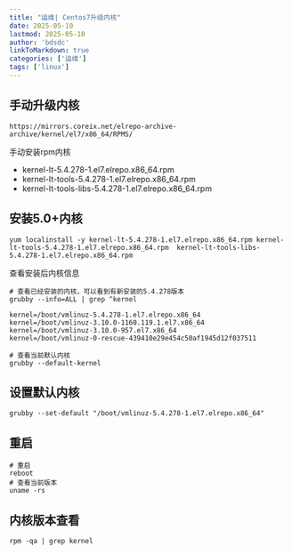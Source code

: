```yaml
---
title: "运维| Centos7升级内核"
date: 2025-05-10
lastmod: 2025-05-10
author: 'bdsdc'
linkToMarkdown: true
categories: ['运维']
tags: ['linux']
---
```


## 手动升级内核
```
https://mirrors.coreix.net/elrepo-archive-archive/kernel/el7/x86_64/RPMS/
```
手动安装rpm内核
- kernel-lt-5.4.278-1.el7.elrepo.x86_64.rpm
- kernel-lt-tools-5.4.278-1.el7.elrepo.x86_64.rpm
- kernel-lt-tools-libs-5.4.278-1.el7.elrepo.x86_64.rpm

## 安装5.0+内核
```
yum localinstall -y kernel-lt-5.4.278-1.el7.elrepo.x86_64.rpm kernel-lt-tools-5.4.278-1.el7.elrepo.x86_64.rpm  kernel-lt-tools-libs-5.4.278-1.el7.elrepo.x86_64.rpm
```

查看安装后内核信息
```
# 查看已经安装的内核，可以看到有新安装的5.4.278版本
grubby --info=ALL | grep ^kernel

kernel=/boot/vmlinuz-5.4.278-1.el7.elrepo.x86_64
kernel=/boot/vmlinuz-3.10.0-1160.119.1.el7.x86_64
kernel=/boot/vmlinuz-3.10.0-957.el7.x86_64
kernel=/boot/vmlinuz-0-rescue-439410e29e454c50af1945d12f037511

# 查看当前默认内核
grubby --default-kernel

```
## 设置默认内核

```
grubby --set-default "/boot/vmlinuz-5.4.278-1.el7.elrepo.x86_64"
```

## 重启
```
# 重启
reboot
# 查看当前版本
uname -rs 
```
## 内核版本查看
```
rpm -qa | grep kernel
```
